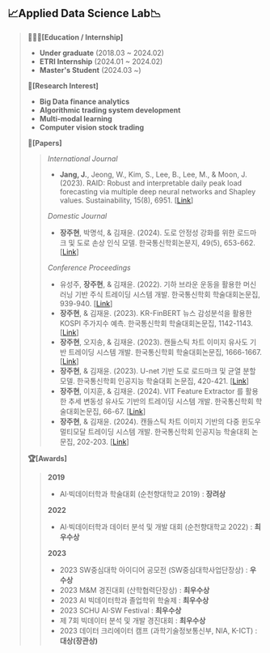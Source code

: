 ## 📈Applied Data Science Lab📉
> **👨🏼‍🎓[Education / Internship]**
> - **Under graduate** (2018.03 ~ 2024.02)
> - **ETRI Internship** (2024.01 ~ 2024.02)
> - **Master's Student** (2024.03 ~)
>
> **🔎[Research Interest]**
> - **Big Data finance analytics**
> - **Algorithmic trading system development**
> - **Multi-modal learning**
> - **Computer vision stock trading**
> 
> **📃[Papers]**
>> *International Journal*
>> - **Jang, J.**, Jeong, W., Kim, S., Lee, B., Lee, M., & Moon, J. (2023). RAID: Robust and interpretable daily peak load forecasting via multiple deep neural networks and Shapley values. Sustainability, 15(8), 6951. [[Link](https://www.mdpi.com/2071-1050/15/8/6951)]
>>
>> *Domestic Journal*
>> - **장주현**, 박명석, & 김재윤. (2024). 도로 안정성 강화를 위한 로드마크 및 도로 손상 인식 모델. 한국통신학회논문지, 49(5), 653-662. [[Link](https://www.dbpia.co.kr/pdf/pdfView.do?nodeId=NODE11766242)]
>>
>> *Conference Proceedings*
>>  - 유성주, **장주현**, & 김재윤. (2022). 기하 브라운 운동을 활용한 머신러닝 기반 주식 트레이딩 시스템 개발. 한국통신학회 학술대회논문집, 939-940. [[Link](https://www.dbpia.co.kr/pdf/pdfView.do?nodeId=NODE11197385)]
>>  - **장주현**, & 김재윤. (2023). KR-FinBERT 뉴스 감성분석을 활용한 KOSPI 주가지수 예측. 한국통신학회 학술대회논문집, 1142-1143. [[Link](https://www.dbpia.co.kr/pdf/pdfView.do?nodeId=NODE11227781)]
>>  - **장주현**, 오지송, & 김재윤. (2023). 캔들스틱 차트 이미지 유사도 기반 트레이딩 시스템 개발. 한국통신학회 학술대회논문집, 1666-1667. [[Link](https://www.dbpia.co.kr/pdf/pdfView.do?nodeId=NODE11487824)]
>>  - **장주현**, & 김재윤. (2023). U-net 기반 도로 로드마크 및 균열 분할 모델. 한국통신학회 인공지능 학술대회 논문집, 420-421. [[Link](https://www.dbpia.co.kr/pdf/pdfView.do?nodeId=NODE11554897)]
>>  - **장주현**, 이지훈, & 김재윤. (2024). VIT Feature Extractor 를 활용한 추세 변동성 유사도 기반의 트레이딩 시스템 개발. 한국통신학회 학술대회논문집, 66-67. [[Link](https://www.dbpia.co.kr/pdf/pdfView.do?nodeId=NODE11905819)]
>>  - **장주현**, & 김재윤. (2024). 캔들스틱 차트 이미지 기반의 다중 윈도우 멀티모달 트레이딩 시스템 개발. 한국통신학회 인공지능 학술대회 논문집, 202-203. [[Link](https://www.dbpia.co.kr/pdf/pdfView.do?nodeId=NODE11949266)]
>
> **🏆[Awards]**
>> **2019**
>> - AI·빅데이터학과 학술대회 (순천향대학교 2019) : **장려상**
>>   
>> **2022**
>> - AI·빅데이터학과 데이터 분석 및 개발 대회 (순천향대학교 2022) : **최우수상**
>>
>> **2023**
>> - 2023 SW중심대학 아이디어 공모전 (SW중심대학사업단장상) : **우수상**
>> - 2023 M&M 경진대회 (산학협력단장상) : **최우수상**
>> - 2023 AI 빅데이터학과 졸업학위 학술제 : **최우수상**
>> - 2023 SCHU AI·SW Festival : **최우수상**
>> - 제 7회 빅데이터 분석 및 개발 경진대회 : **최우수상**
>> - 2023 데이터 크리에이터 캠프 (과학기술정보통신부, NIA, K-ICT) : **대상(장관상)**
